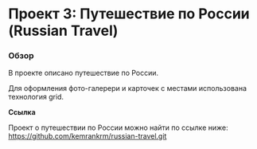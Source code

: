 # Проект 3: Путешествие по России (Russian Travel)

### Обзор
В проекте описано путешествие по России.

Для оформления фото-галерери и карточек с местами использована технология grid.

**Ссылка**

Проект о путешествии по России можно найти по ссылке ниже:
https://github.com/kemrankrm/russian-travel.git